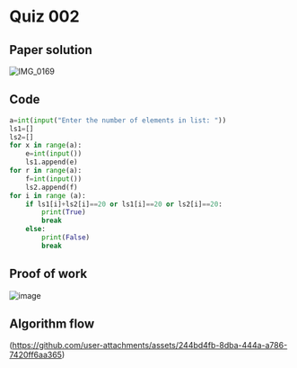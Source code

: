 # Quiz 002

## Paper solution
![IMG_0169](https://github.com/user-attachments/assets/ea95ccde-4bd9-43ce-95b8-43e08c81893f)

## Code
```.py
a=int(input("Enter the number of elements in list: "))
ls1=[]
ls2=[]
for x in range(a):
    e=int(input())
    ls1.append(e)
for r in range(a):
    f=int(input())
    ls2.append(f)
for i in range (a):
    if ls1[i]+ls2[i]==20 or ls1[i]==20 or ls2[i]==20:
        print(True)
        break
    else:
        print(False)
        break
```

## Proof of work
![image](https://github.com/user-attachments/assets/6b158931-ac6b-46a0-a232-2ebb4d9b8a19)

## Algorithm flow
(https://github.com/user-attachments/assets/244bd4fb-8dba-444a-a786-7420ff6aa365)
